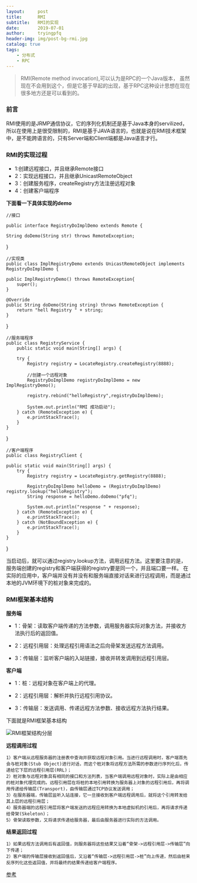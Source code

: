 ```yaml
---
layout:     post
title:      RMI
subtitle:   RMI的实现
date:       2019-07-01
author:     tryingpfq
header-img: img/post-bg-rmi.jpg
catalog: true
tags:
    - 分布式
	- RPC
---
```


> RMI(Remote method invocation),可以认为是RPC的一个Java版本，
虽然现在不会用到这个，但是它基于早起的出现，基于RPC这种设计思想在现在很多地方还是可以看到的。

### 前言
RMI使用的是JRMP通信协议，它的序列化机制还是基于Java本身的servilized，所以在使用上是很受限制的，RMI是基于JAVA语言的，也就是说在RMI技术框架中，是不能跨语言的，只有Server端和Client端都是Java语言才行。

### RMI的实现过程
* 1:创建远程接口，并且继承Remote接口
* 2：实现远程接口，并且继承UnicastRemoteObject
* 3：创建服务程序，createRegistry方法注册远程对象
* 4：创建客户端程序

**下面看一下具体实现的demo**

	//接口

    public interface RegistryDoImplDemo extends Remote {

    String doDemo(String str) throws RemoteException;
}

	//实现类
	public class ImplRegistryDemo extends UnicastRemoteObject implements RegistryDoImplDemo {

    public ImplRegistryDemo() throws RemoteException{
        super();
    }

    @Override
    public String doDemo(String string) throws RemoteException {
        return "hell Registry " + string;
    }
}

	//服务端程序
	public class RegistryService {
   		public static void main(String[] args) {

        try {
            Registry registry = LocateRegistry.createRegistry(8888);

            //创建一个远程对象
            RegistryDoImplDemo registryDoImplDemo = new ImplRegistryDemo();

            registry.rebind("helloRegistry",registryDoImplDemo);

            System.out.println("RMI 成功启动");
        } catch (RemoteException e) {
            e.printStackTrace();
        }
    }
}

	//客户端程序
	public class RegistryClient {

    public static void main(String[] args) {
        try {
            Registry registry = LocateRegistry.getRegistry(8888);

            RegistryDoImplDemo helloDemo = (RegistryDoImplDemo) registry.lookup("helloRegistry");
            String response = helloDemo.doDemo("pfq");

            System.out.println("response " + response);
        } catch (RemoteException e) {
            e.printStackTrace();
        } catch (NotBoundException e) {
            e.printStackTrace();
        }
    }
}

当启动后，就可以通过registry.lookup方法，调用远程方法。这里要注意的是，服务端创建的registry和客户端获得的registry要是同一个，并且端口要一样。
在实际的应用中，客户端并没有并没有和服务端直接对话来进行远程调用，而是通过本地的JVM环境下的桩对象来完成的。

### RMI框架基本结构

**服务端**

* 1：骨架：读取客户端传递的方法参数，调用服务器实际对象方法，并接收方法执行后的返回值。

* 2：远程引用层：处理远程引用语法之后向骨架发送远程方法调用。

* 3：传输层：监听客户端的入站链接，接收并转发调用到远程引用层。


**客户端**

* 1：桩：远程对象在客户端上的代理。

* 2：远程引用层：解析并执行远程引用协议。

* 3：传输层：发送调用、传递远程方法参数、接收远程方法执行结果。

下面就是RMI框架基本结构

![RMI框架结构分层](http://dsdsd)

**远程调用过程**

    1）客户端从远程服务器的注册表中查询并获取远程对象引用。当进行远程调用时，客户端首先会与桩对象(Stub Object)进行对话，而这个桩对象将远程方法所需的参数进行序列化后，传递给它下层的远程引用层(RRL)；
    2）桩对象与远程对象具有相同的接口和方法列表，当客户端调用远程对象时，实际上是由相应的桩对象代理完成的。远程引用层在将桩的本地引用转换为服务器上对象的远程引用后，再将调用传递给传输层(Transport)，由传输层通过TCP协议发送调用；      
    3）在服务器端，传输层监听入站连接，它一旦接收到客户端远程调用后，就将这个引用转发给其上层的远程引用层；
    4）服务器端的远程引用层将客户端发送的远程应用转换为本地虚拟机的引用后，再将请求传递给骨架(Skeleton)；
    5）骨架读取参数，又将请求传递给服务器，最后由服务器进行实际的方法调用。

**结果返回过程**

    1）如果远程方法调用后有返回值，则服务器将这些结果又沿着“骨架->远程引用层->传输层”向下传递；
    2）客户端的传输层接收到返回值后，又沿着“传输层->远程引用层->桩”向上传递，然后由桩来反序列化这些返回值，并将最终的结果传递给客户端程序。

[参考](https://blog.csdn.net/kingcat666/article/details/78578578)